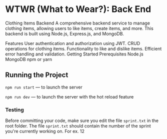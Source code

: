 # WTWR (What to Wear?): Back End
Clothing Items Backend
A comprehensive backend service to manage clothing items, allowing users to like items, create items, and more. This backend is built using Node.js, Express.js, and MongoDB.

Features
User authentication and authorization using JWT.
CRUD operations for clothing items.
Functionality to like and dislike items.
Efficient error handling and validation.
Getting Started
Prerequisites
Node.js
MongoDB
npm or yarn
## Running the Project
`npm run start` — to launch the server 

`npm run dev` — to launch the server with the hot reload feature

### Testing
Before committing your code, make sure you edit the file `sprint.txt` in the root folder. The file `sprint.txt` should contain the number of the sprint you're currently working on. For ex. 12
